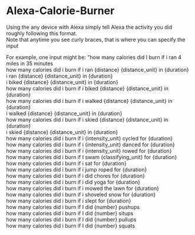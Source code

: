 # Alexa-Calorie-Burner
Using the any device with Alexa simply tell Alexa the activity you did roughly following this format.  
Note that anytime you see curly braces, that is where you can specify the input  

For example, one input might be: "how many calories did I burn if i ran 4 miles in 35 minutes  
 how many calories did i burn if i ran {distance} {distance_unit} in {duration}  
 i ran {distance} {distance_unit} in {duration}  
 i biked {distance} {distance_unit} in {duration}  
 how many calories did i burn if i biked {distance} {distance_unit} in {duration}  
 how many calories did i burn if i walked {distance} {distance_unit} in {duration}  
 i walked {distance} {distance_unit} in {duration}  
 how many calories did i burn if i skied {distance} {distance_unit} in {duration}  
 i skied {distance} {distance_unit} in {duration}  
 how many calories did i burn if i {intensity_unit} cycled for {duration}    
 how many calories did i burn if i {intensity_unit} danced for {duration}  
 how many calories did i burn if i {intensity_unit} rowed for {duration}  
 how many calories did i burn if I swam {classifying_unit} for {duration}  
 how many calories did i burn if i sat for {duration}   
 how many calories did i burn if i jump roped for {duration}  
 how many calories did i burn if i did chores for {duration}  
 how many calories did i burn if i did yoga for {duration}  
 how many calories did i burn if i mowed the lawn for {duration}  
 how many calories did i burn if i shoveled snow for {duration}  
 how many calories did i burn if i slept for {duration}  
 how many calories did i burn if I did {number} pushups  
 how many calories did i burn if I did {number} situps  
 how many calories did i burn if I did {number} pullups  
 how many calories did i burn if I did {number} squats  
